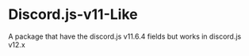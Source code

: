 # Discord.js-v11-Like

A package that have the discord.js v11.6.4 fields but works in discord.js v12.x
